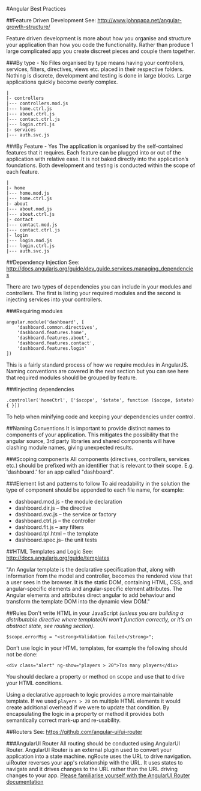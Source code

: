#Angular Best Practices

##Feature Driven Development
See: http://www.johnpapa.net/angular-growth-structure/

Feature driven development is more about how you organise and structure your application than how you code the functionality. Rather than produce 1 large complicated app you create discreet pieces and couple them together. 

###By type - No
Files organised by type means having your controllers, services, filters, directives, views etc. placed in their respective folders. Nothing is discrete, development and testing is done in large blocks. Large applications quickly become overly complex.

    |
    |- controllers
    |--- controllers.mod.js
    |--- home.ctrl.js
    |--- about.ctrl.js
    |--- contact.ctrl.js
    |--- login.ctrl.js
    |- services
    |--- auth.svc.js

###By Feature - Yes
The application is organised by the self-contained features that it requires. Each feature can be plugged into or out of the application with relative ease. It is not baked directly into the application’s foundations. Both development and testing is conducted within the scope of each feature.

    |
    |- home
    |--- home.mod.js
    |--- home.ctrl.js
    |- about
    |--- about.mod.js
    |--- about.ctrl.js
    |- contact
    |--- contact.mod.js
    |--- contact.ctrl.js
    |- login
    |--- login.mod.js
    |--- login.ctrl.js
    |--- auth.svc.js

##Dependency Injection
See: http://docs.angularjs.org/guide/dev_guide.services.managing_dependencies

There are two types of dependencies you can include in your modules and controllers. The first is listing your required modules and the second is injecting services into your controllers.

###Requiring modules

    angular.module('dashboard', [
    	'dashboard.common.directives',
    	'dashboard.features.home',
    	'dashboard.features.about',
    	'dashboard.features.contact',
    	'dashboard.features.login'
    ])

This is a fairly standard process of how we require modules in AngularJS. Naming conventions are covered in the next section but you can see here that required modules should be grouped by feature.

###Injecting dependencies

    .controller('homeCtrl', ['$scope', '$state', function ($scope, $state) { }])

To help when minifying code and keeping your dependencies under control.

##Naming Conventions
It is important to provide distinct names to components of your application. This mitigates the possibility that the angular source, 3rd party libraries and shared components will have clashing module names, giving unexpected results.

###Scoping components
All components (directives, controllers, services etc.) should be prefixed with an identifier that is relevant to their scope. E.g. 'dashboard.' for an app called "dashboard".

###Element list and patterns to follow
To aid readability in the solution the type of component should be appended to each file name, for example:
- dashboard.mod.js  - the module declaration
- dashboard.dir.js – the directive
- dashboard.svc.js – the service or factory
- dashboard.ctrl.js – the controller
- dashboard.flt.js – any filters 
- dashboard.tpl.html – the template
- dashboard.spec.js– the unit tests

##HTML Templates and Logic
See: http://docs.angularjs.org/guide/templates

"An Angular template is the declarative specification that, along with information from the model and controller, becomes the rendered view that a user sees in the browser. It is the static DOM, containing HTML, CSS, and angular-specific elements and angular-specific element attributes. The Angular elements and attributes direct angular to add behaviour and transform the template DOM into the dynamic view DOM."

##Rules
Don't write HTML in your JavaScript *(unless you are building a distributable directive where templateUrl won’t function correctly, or it’s an abstract state, see routing section)*.

    $scope.errorMsg = "<strong>Validation failed</strong>";
    
Don’t use logic in your HTML templates, for example the following should not be done:

    <div class="alert" ng-show="players > 20">Too many players</div>

You should declare a property or method on scope and use that to drive your HTML conditions.

Using a declarative approach to logic provides a more maintainable template. If we used `players > 20` on multiple HTML elements it would create additional overhead if we were to update that condition. By encapsulating the logic in a property or method it provides both semantically correct mark-up and re-usability.

##Routers
See: https://github.com/angular-ui/ui-router

###AngularUI Router
All routing should be conducted using AngularUI Router. AngularUI Router is an external plugin used to convert your application into a state machine. ngRoute uses the URL to drive navigation. uiRouter reverses your app's relationship with the URL. It uses states to navigate and it drives changes to the URL rather than the URL driving changes to your app. [Please familiarise yourself with the AngularUI Router documentation](https://github.com/angular-ui/ui-router)
